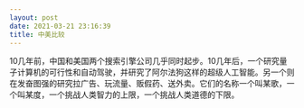 ```yaml
---
layout: post
date: 2021-03-21 23:16:39
title: 中美比较
---
```

10几年前，中国和美国两个搜索引擎公司几乎同时起步。10几年后，一个研究量子计算机的可行性和自动驾驶，并研究了阿尔法狗这样的超级人工智能。另一个则在发奋图强的研究拉广告、玩流量、贩假药、送外卖。它们的名称一个叫某歌，一个叫某度，一个挑战人类智力的上限，一个挑战人类道德的下限。
